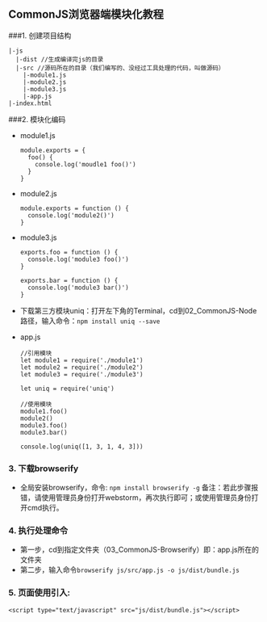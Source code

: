 ## CommonJS浏览器端模块化教程
###1. 创建项目结构
  ```
  |-js
    |-dist //生成编译完js的目录
    |-src //源码所在的目录（我们编写的、没经过工具处理的代码，叫做源码）
      |-module1.js
      |-module2.js
      |-module3.js
      |-app.js
  |-index.html
  ```

###2. 模块化编码
  * module1.js
    ```
    module.exports = {
      foo() {
        console.log('moudle1 foo()')
      }
    }
    ```
  * module2.js
    ```
    module.exports = function () {
      console.log('module2()')
    }
    ```
  * module3.js
    ```
    exports.foo = function () {
      console.log('module3 foo()')
    }
    
    exports.bar = function () {
      console.log('module3 bar()')
    }
    ```
  * 下载第三方模块uniq：打开左下角的Terminal，cd到02_CommonJS-Node路径，输入命令：```npm install uniq --save```
  
  * app.js
    ```
    //引用模块
    let module1 = require('./module1')
    let module2 = require('./module2')
    let module3 = require('./module3')
    
    let uniq = require('uniq')
    
    //使用模块
    module1.foo()
    module2()
    module3.foo()
    module3.bar()
    
    console.log(uniq([1, 3, 1, 4, 3]))
    ```

### 3. 下载browserify
  * 全局安装browserify，命令: ```npm install browserify -g```
    备注：若此步骤报错，请使用管理员身份打开webstorm，再次执行即可；或使用管理员身份打开cmd执行。

### 4. 执行处理命令
  * 第一步，cd到指定文件夹（03_CommonJS-Browserify）即：app.js所在的文件夹
  * 第二步，输入命令```browserify js/src/app.js -o js/dist/bundle.js```

### 5. 页面使用引入:
  ```
  <script type="text/javascript" src="js/dist/bundle.js"></script> 
  ```